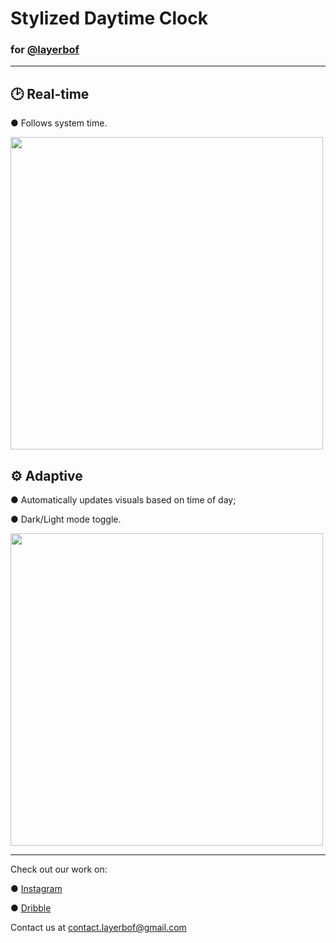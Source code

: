 <h1>Stylized Daytime Clock <h3>for <a href="https://www.instagram.com/layerb_agency/">@layerbof</a></h3></h1>
<hr/>

<h2>🕑 Real-time</h2>
<p>● Follows system time.</p>

<img src="https://github.com/Term2a/Stylized-Daytime-Clock/assets/156836490/9b331d74-6e5c-4948-86e5-6e7107b743a3" style="height: 500px">

<h2>⚙️ Adaptive</h2>
<p>● Automatically updates visuals based on time of day;</p>
<p>● Dark/Light mode toggle.</p>

<img src="https://github.com/Term2a/Stylized-Daytime-Clock/assets/156836490/2b7230cb-96a6-4cf0-8ab1-d259bae17d27" style="height: 500px">

<hr/>

Check out our work on:
<p>● <a href="https://www.instagram.com/layerb_agency/">Instagram</a>
</p>
<p>● <a href="https://dribbble.com/LayerB">Dribble</a>
</p>

Contact us at contact.layerbof@gmail.com
